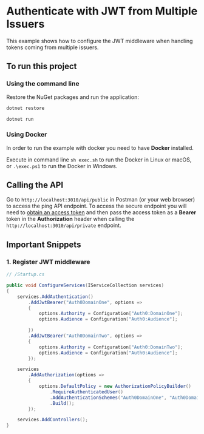 # Authenticate with JWT from Multiple Issuers

This example shows how to configure the JWT middleware when handling tokens coming from multiple issuers. 

## To run this project

### Using the command line

Restore the NuGet packages and run the application:

```bash
dotnet restore

dotnet run
```

### Using Docker

In order to run the example with docker you need to have **Docker** installed.

Execute in command line `sh exec.sh` to run the Docker in Linux or macOS, or `.\exec.ps1` to run the Docker in Windows.

## Calling the API

Go to `http://localhost:3010/api/public` in Postman (or your web browser) to access the ping API endpoint. To access the secure endpoint you will need to [obtain an access token](https://auth0.com/docs/tokens/access-token#how-to-get-an-access-token) and then pass the access token as a **Bearer** token in the **Authorization** header when calling the `http://localhost:3010/api/private` endpoint.

## Important Snippets

### 1. Register JWT middleware

```csharp
// /Startup.cs

public void ConfigureServices(IServiceCollection services)
{
	services.AddAuthentication()
		.AddJwtBearer("Auth0DomainOne", options =>
		{
			options.Authority = Configuration["Auth0:DomainOne"];
			options.Audience = Configuration["Auth0:Audience"];

		})
		.AddJwtBearer("Auth0DomainTwo", options =>
		{
			options.Authority = Configuration["Auth0:DomainTwo"];
			options.Audience = Configuration["Auth0:Audience"];
		});

	services
		.AddAuthorization(options =>
		{
			options.DefaultPolicy = new AuthorizationPolicyBuilder()
				.RequireAuthenticatedUser()
				.AddAuthenticationSchemes("Auth0DomainOne", "Auth0DomainTwo")
				.Build();
		});

	services.AddControllers();
}
```
